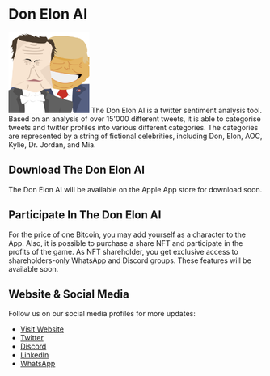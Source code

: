 # Don Elon AI
 <img width="160" height="160" src="https://raw.githubusercontent.com/BenNorsk/DonElonAI/main/images/appicon_transparent.svg">
The Don Elon AI is a twitter sentiment analysis tool. Based on an analysis of 
over 15'000 different tweets, it is able to categorise tweets and twitter profiles into various
different categories. The categories are represented by a string of fictional celebrities, including
Don, Elon, AOC, Kylie, Dr. Jordan, and Mia. 

## Download The Don Elon AI
The Don Elon AI will be available on the Apple App store for download soon.

## Participate In The Don Elon AI
For the price of one Bitcoin, you may add yourself as a character to the 
App. Also, it is possible to purchase a share NFT and participate in the 
profits of the game. As NFT shareholder, you get exclusive access to 
shareholders-only WhatsApp and Discord groups. These features will be 
available soon.

## Website & Social Media
Follow us on our social media profiles for more updates:
<ul>
 <li><a href="https://donelon.app/" class="button big">Visit Website</a></li>
 <li><a href="https://twitter.com/DonElonAI" class="button big">Twitter</a></li>
 <li><a href="https://discord.gg/cMGUWeYN5W" class="button big">Discord</a></li>
 <li><a href="https://www.linkedin.com/company/don-elon-ai/about/" class="button big">LinkedIn</a></li>
 <li><a href="https://chat.whatsapp.com/BIolpJfvhhD086RNF6HZAl" class="button big">WhatsApp</a></li>
</ul>
